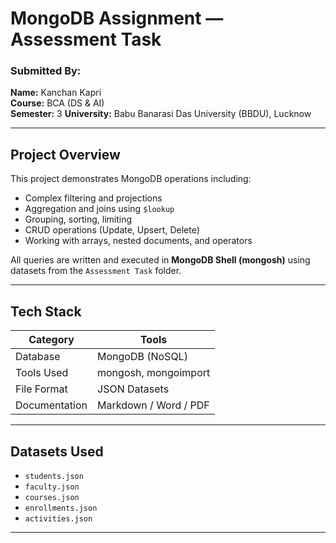 #  MongoDB Assignment — Assessment Task

###  Submitted By:
**Name:** Kanchan Kapri  
**Course:** BCA (DS & AI)  
**Semester:** 3
**University:** Babu Banarasi Das University (BBDU), Lucknow  

---

##  Project Overview
This project demonstrates MongoDB operations including:
- Complex filtering and projections  
- Aggregation and joins using `$lookup`  
- Grouping, sorting, limiting  
- CRUD operations (Update, Upsert, Delete)  
- Working with arrays, nested documents, and operators  

All queries are written and executed in **MongoDB Shell (mongosh)** using datasets from the `Assessment Task` folder.

---

##  Tech Stack

| Category | Tools |
|-----------|-------|
| Database | MongoDB (NoSQL) |
| Tools Used | mongosh, mongoimport |
| File Format | JSON Datasets |
| Documentation | Markdown / Word / PDF |

---

## Datasets Used
- `students.json`  
- `faculty.json`  
- `courses.json`  
- `enrollments.json`  
- `activities.json`

---

